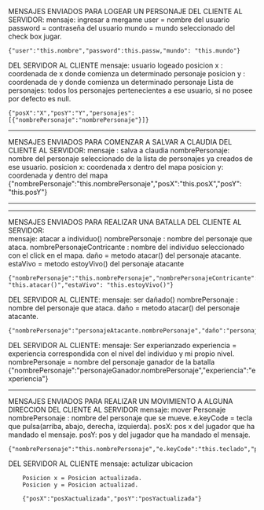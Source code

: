 
MENSAJES ENVIADOS PARA LOGEAR UN PERSONAJE
DEL CLIENTE AL SERVIDOR:
	mensaje: ingresar a mergame
		user = nombre del usuario
		password = contraseña del usuario
		mundo = mundo seleccionado del check box jugar.

	{"user":"this.nombre","password":this.passw,"mundo": "this.mundo"}
	

DEL SERVIDOR AL CLIENTE
	mensaje: usuario logeado
		posicion x : coordenada de x donde comienza un determinado personaje
		posicion y : coordenada de y donde comienza un determinado personaje
		Lista de personajes: todos los personajes pertenecientes a ese usuario, si no posee por defecto es null.

	{"posX":"X","posY":"Y","personajes": [{"nombrePersonaje":"nombrePersonaje"}]}
******************************************************************************************************************
MENSAJES ENVIADOS PARA COMENZAR A SALVAR A CLAUDIA
DEL CLIENTE AL SERVIDOR:
	mensaje : salva a claudia
		nombrePersonaje: nombre del personaje seleccionado de la lista de personajes ya creados de ese usuario.
		posicion x: coordenada x dentro del mapa
		posicion y: coordenada y dentro del mapa
	{"nombrePersonaje":"this.nombrePersonaje","posX":"this.posX","posY": "this.posY"}

******************************************************************************************************************


******************************************************************************************************************
MENSAJES ENVIADOS PARA REALIZAR UNA BATALLA
DEL CLIENTE AL SERVIDOR:	
	mensaje: atacar a individuo()
		nombrePersonaje : nombre del personaje que ataca.
		nombrePersonajeContricante : nombre del individuo seleccionado con el click en el mapa.
		daño = metodo atacar() del personaje atacante.
		estaVivo = metodo estoyVivo() del personaje atacante

	{"nombrePersonaje":"this.nombrePersonaje","nombrePersonajeContricante":"nombrePersonajeAtacado","daño": "this.atacar()","estaVivo": "this.estoyVivo()"}


DEL SERVIDOR AL CLIENTE:
	mensaje: ser dañado()
		nombrePersonaje : nombre del personaje que ataca.
		daño = metodo atacar() del personaje atacante.

	{"nombrePersonaje":"personajeAtacante.nombrePersonaje","daño":"personajeAtacante.daño"}

DEL SERVIDOR AL CLIENTE:
	mensaje: Ser experianzado
		experiencia = experiencia correspondida con el nivel del individuo y mi propio nivel.
		nombrePersonaje = nombre del personaje ganador de la batalla
	{"nombrePersonaje":"personajeGanador.nombrePersonaje","experiencia":"experiencia"}

**************************************************************************************************************

MENSAJES ENVIADOS PARA REALIZAR UN MOVIMIENTO A ALGUNA DIRECCION
DEL CLIENTE AL SERVIDOR
	mensaje: mover Personaje
		nombrePersonaje : nombre del personaje que se mueve.
	        e.keyCode =  tecla que pulsa(arriba, abajo, derecha, izquierda).
	        posX: pos x del jugador que ha mandado el mensaje.
	        posY: pos y del jugador que ha mandado el mensaje.

	{"nombrePersonaje":"this.nombrePersonaje","e.keyCode":"this.teclado","posX":"this.posX","posY":"this.posY"}

DEL SERVIDOR AL CLIENTE
	mensaje: actulizar ubicacion
	
		Posicion x = Posicion actualizada.
		Posicion y = Posicion actualizad.

		{"posX":"posXactualizada","posY":"posYactualizada"}


